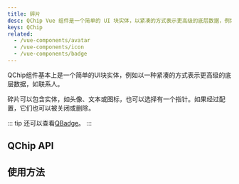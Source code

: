 ```yaml
---
title: 碎片
desc: QChip Vue 组件是一个简单的 UI 块实体，以紧凑的方式表示更高级的底层数据，例如联系人。
keys: QChip
related:
  - /vue-components/avatar
  - /vue-components/icon
  - /vue-components/badge
---
```


QChip组件基本上是一个简单的UI块实体，例如以一种紧凑的方式表示更高级的底层数据，如联系人。

碎片可以包含实体，如头像、文本或图标，也可以选择有一个指针。如果经过配置，它们也可以被关闭或删除。

::: tip
还可以查看[QBadge](/vue-components/badge)。
:::


## QChip API

<doc-api file="QChip" />

## 使用方法
<doc-example title="基础" file="QChip/Basic" />

<doc-example title="密集" file="QChip/Dense" />

<doc-example title="自定义大小" file="QChip/Sizes" /> <doc-example title="自定义大小" file="QChip/Sizes" />

<doc-example title="方形" file="QChip/Square" />

<doc-example title="概要" file="QChip/Outline" />

<doc-example title="可点击" file="QChip/Clickable" />

<doc-example title="选定的" file="QChip/Selected" />

<doc-example title="可移除" file="QChip/Removable" />

<doc-example title="长标签的截断" file="QChip/LongLabel" />
